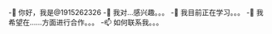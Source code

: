  -👋 你好，我是@1915262326
 -👀 我对…感兴趣。。。
 -🌱 我目前正在学习。。。
 -💞️ 我希望在……方面进行合作。。。
 -📫 如何联系我。。。

<!---
1915262326/191526232是一个✨ 特殊的✨ 因为它的`README.md`（此文件）出现在GitHub配置文件中。
您可以单击预览链接查看更改。
 ---&#62;
